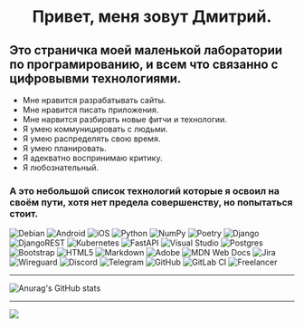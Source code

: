 <h1 align="center">Привет, меня зовут Дмитрий.</h1>
<h2 align="left">Это страничка моей маленькой лаборатории по програмированию, и всем что связанно с цифровывми технологиями.</h2>

* Мне нравится разрабатывать сайты.
* Мне нравится писать приложения.
* Мне нарвится разбирать новые фитчи и технологии.
* Я умею коммуницировать с людьми.
* Я умею распределять свою время.
* Я умею планировать.
* Я адекватно воспринимаю критику.
* Я любознательный.

<h3 align="left">А это небольшой список технологий которые я освоил на своём пути, хотя нет предела совершенству, но попытаться стоит.</h3>



![Debian](https://img.shields.io/badge/Debian-D70A53?style=for-the-badge&logo=debian&logoColor=white)
![Android](https://img.shields.io/badge/Android-3DDC84?style=for-the-badge&logo=android&logoColor=white)
![iOS](https://img.shields.io/badge/iOS-000000?style=for-the-badge&logo=ios&logoColor=white)
![Python](https://img.shields.io/badge/python-3670A0?style=for-the-badge&logo=python&logoColor=ffdd54)
![NumPy](https://img.shields.io/badge/numpy-%23013243.svg?style=for-the-badge&logo=numpy&logoColor=white)
![Poetry](https://img.shields.io/badge/Poetry-%233B82F6.svg?style=for-the-badge&logo=poetry&logoColor=0B3D8D)
![Django](https://img.shields.io/badge/django-%23092E20.svg?style=for-the-badge&logo=django&logoColor=white)
![DjangoREST](https://img.shields.io/badge/DJANGO-REST-ff1709?style=for-the-badge&logo=django&logoColor=white&color=ff1709&labelColor=gray)
![Kubernetes](https://img.shields.io/badge/kubernetes-%23326ce5.svg?style=for-the-badge&logo=kubernetes&logoColor=white)
![FastAPI](https://img.shields.io/badge/FastAPI-005571?style=for-the-badge&logo=fastapi)
![Visual Studio](https://img.shields.io/badge/Visual%20Studio-5C2D91.svg?style=for-the-badge&logo=visual-studio&logoColor=white)
![Postgres](https://img.shields.io/badge/postgres-%23316192.svg?style=for-the-badge&logo=postgresql&logoColor=white)
![Bootstrap](https://img.shields.io/badge/bootstrap-%238511FA.svg?style=for-the-badge&logo=bootstrap&logoColor=white)
![HTML5](https://img.shields.io/badge/html5-%23E34F26.svg?style=for-the-badge&logo=html5&logoColor=white)
![Markdown](https://img.shields.io/badge/markdown-%23000000.svg?style=for-the-badge&logo=markdown&logoColor=white)
![Adobe](https://img.shields.io/badge/adobe-%23FF0000.svg?style=for-the-badge&logo=adobe&logoColor=white)
![MDN Web Docs](https://img.shields.io/badge/MDN_Web_Docs-black?style=for-the-badge&logo=mdnwebdocs&logoColor=white)
![Jira](https://img.shields.io/badge/jira-%230A0FFF.svg?style=for-the-badge&logo=jira&logoColor=white)
![Wireguard](https://img.shields.io/badge/wireguard-%2388171A.svg?style=for-the-badge&logo=wireguard&logoColor=white)
![Discord](https://img.shields.io/badge/Discord-%235865F2.svg?style=for-the-badge&logo=discord&logoColor=white)
![Telegram](https://img.shields.io/badge/Telegram-2CA5E0?style=for-the-badge&logo=telegram&logoColor=white)
![GitHub](https://img.shields.io/badge/github-%23121011.svg?style=for-the-badge&logo=github&logoColor=white)
![GitLab CI](https://img.shields.io/badge/gitlab%20ci-%23181717.svg?style=for-the-badge&logo=gitlab&logoColor=white)
![Freelancer](https://img.shields.io/badge/Freelancer-29B2FE?style=for-the-badge&logo=Freelancer&logoColor=white)

---

![Anurag's GitHub stats](https://github-readme-stats.vercel.app/api?username=DmitriiSushkov&show_icons=true&theme=radical)

---

![](https://komarev.com/ghpvc/?username=DmitriiSushkov&color=green)
